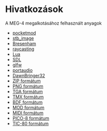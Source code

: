 Hivatkozások
============

A MEG-4 megalkotásához felhasznált anyagok

- [pocketmod](https://github.com/rombankzero/pocketmod)
- [stb_image](https://github.com/nothings/stb)
- [Bresenham](http://members.chello.at/%7Eeasyfilter/Bresenham.pdf)
- [raycasting](https://lodev.org/cgtutor/raycasting.html)
- [Lua](https://www.lua.org)
- [SDL](https://libsdl.org)
- [glfw](https://www.glfw.org)
- [portaudio](https://portaudio.com)
- [DawnBringer32](https://pixeljoint.com/forum/forum_posts.asp?TID=16247)
- [ZIP formátum](https://pkware.cachefly.net/webdocs/APPNOTE/APPNOTE-6.3.10.TXT)
- [PNG formátum](http://libpng.org/pub/png/spec/1.2/PNG-Contents.html)
- [TGA formátum](https://www.gamers.org/dEngine/quake3/TGA.txt)
- [TMX formátum](https://doc.mapeditor.org/en/stable/reference/tmx-map-format/)
- [BDF formátum](https://www.x.org/docs/BDF/bdf.pdf)
- [MOD formátum](https://www.aes.id.au/modformat.html)
- [MIDI formátum](https://www.cs.cmu.edu/~music/cmsip/readings/Standard-MIDI-file-format-updated.pdf)
- [PICO-8 formátum](https://pico-8.fandom.com/wiki/P8FileFormat)
- [TIC-80 formátum](https://github.com/nesbox/TIC-80/wiki/.tic-File-Format)

